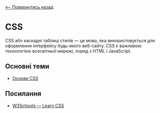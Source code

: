 [<-- Повернутись назад](../index.md)

# CSS

CSS або каскадні таблиці стилів — це мова, яка використовується для оформлення інтерфейсу будь-якого веб-сайту. CSS є важливою технологією всесвітньої мережі, поряд з HTML і JavaScript.

## Основні теми
- [Основи CSS](#)

## Посилання

- [W3Schools — Learn CSS](https://www.w3schools.com/css/)
